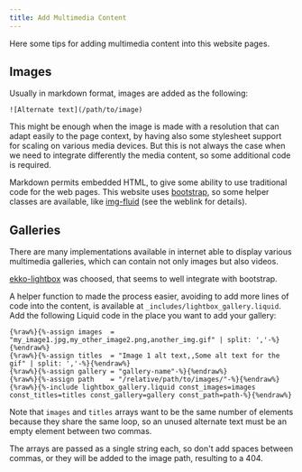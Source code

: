 ```yaml
---
title: Add Multimedia Content
---
```

Here some tips for adding multimedia content into this website pages.

## Images

Usually in markdown format, images are added as the following:

```
![Alternate text](/path/to/image)
```

This might be enough when the image is made with a resolution that can adapt
easily to the page context, by having also some stylesheet support for scaling
on various media devices.
But this is not always the case when we need to integrate differently the
media content, so some additional code is required.

Markdown permits embedded HTML, to give some ability to use traditional code
for the web pages.
This website uses [bootstrap], so some helper classes are available, like
[img-fluid] (see the weblink for details).

## Galleries

There are many implementations available in internet able to display various
multimedia galleries, which can contain not only images but also videos.

[ekko-lightbox] was choosed, that seems to well integrate with bootstrap.

A helper function to made the process easier, avoiding to add more lines of code
into the content, is available at `_includes/lightbox_gallery.liquid`.
Add the following Liquid code in the place you want to add your gallery:

```
{%raw%}{%-assign images  = "my_image1.jpg,my_other_image2.png,another_img.gif" | split: ','-%}{%endraw%}
{%raw%}{%-assign titles  = "Image 1 alt text,,Some alt text for the gif" | split: ','-%}{%endraw%}
{%raw%}{%-assign gallery = "gallery-name"-%}{%endraw%}
{%raw%}{%-assign path    = "/relative/path/to/images/"-%}{%endraw%}
{%raw%}{%-include lightbox_gallery.liquid const_images=images const_titles=titles const_gallery=gallery const_path=path-%}{%endraw%}
```

Note that `images` and `titles` arrays want to be the same number of elements
because they share the same loop, so an unused alternate text must be an
empty element between two commas.

The arrays are passed as a single string each, so don't add spaces between commas,
or they will be added to the image path, resulting to a 404.

[bootstrap]:     https://getbootstrap.com/
[ekko-lightbox]: https://ashleydw.github.io/lightbox/
[img-fluid]:     https://getbootstrap.com/docs/4.4/content/images/
